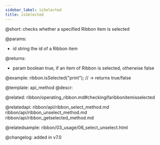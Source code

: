 ```yaml
---
sidebar_label: isSelected
title: isSelected
---          
```


@short: checks whether a specified Ribbon item is selected


@params:
- id	string  the id of a Ribbon item

@returns:
- param	boolean     true, if an item of Ribbon is selected, otherwise false


@example:
ribbon.isSelected("print"); // -> returns true/false


@template: api_method
@descr:

@related: ribbon/operating_ribbon.md#checkingifaribbonitemisselected

@relatedapi:
ribbon/api/ribbon_select_method.md
ribbon/api/ribbon_unselect_method.md
ribbon/api/ribbon_getselected_method.md

@relatedsample:
ribbon/03_usage/06_select_unselect.html

@changelog:
added in v7.0

